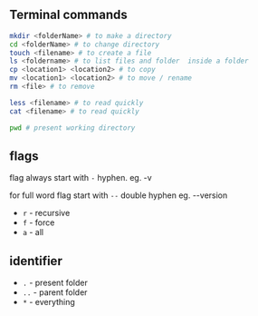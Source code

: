 ## Terminal commands

```bash
mkdir <folderName> # to make a directory
cd <folderName> # to change directory
touch <filename> # to create a file
ls <foldername> # to list files and folder  inside a folder
cp <location1> <location2> # to copy
mv <location1> <location2> # to move / rename
rm <file> # to remove

less <filename> # to read quickly
cat <filename> # to read quickly

pwd # present working directory


```

## flags

flag always start with `-` hyphen. 
eg. -v

for full word flag start with `--` double hyphen
eg. --version



* `r` - recursive
* `f` - force
* `a` - all

## identifier


* `.` - present folder
* `..` - parent folder
* `*` - everything